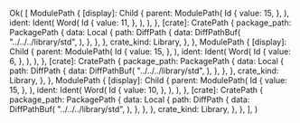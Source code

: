 Ok(
    [
        ModulePath {
            [display]: Child {
                parent: ModulePath(
                    Id {
                        value: 15,
                    },
                ),
                ident: Ident(
                    Word(
                        Id {
                            value: 11,
                        },
                    ),
                ),
            },
            [crate]: CratePath {
                package_path: PackagePath {
                    data: Local {
                        path: DiffPath {
                            data: DiffPathBuf(
                                "../../../library/std",
                            ),
                        },
                    },
                },
                crate_kind: Library,
            },
        },
        ModulePath {
            [display]: Child {
                parent: ModulePath(
                    Id {
                        value: 15,
                    },
                ),
                ident: Ident(
                    Word(
                        Id {
                            value: 6,
                        },
                    ),
                ),
            },
            [crate]: CratePath {
                package_path: PackagePath {
                    data: Local {
                        path: DiffPath {
                            data: DiffPathBuf(
                                "../../../library/std",
                            ),
                        },
                    },
                },
                crate_kind: Library,
            },
        },
        ModulePath {
            [display]: Child {
                parent: ModulePath(
                    Id {
                        value: 15,
                    },
                ),
                ident: Ident(
                    Word(
                        Id {
                            value: 10,
                        },
                    ),
                ),
            },
            [crate]: CratePath {
                package_path: PackagePath {
                    data: Local {
                        path: DiffPath {
                            data: DiffPathBuf(
                                "../../../library/std",
                            ),
                        },
                    },
                },
                crate_kind: Library,
            },
        },
    ],
)